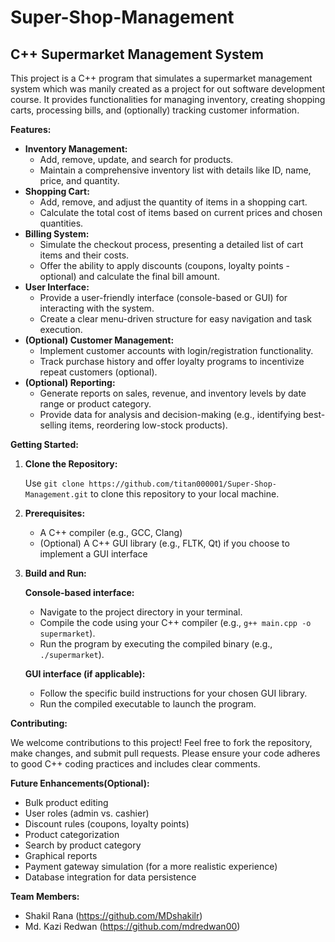 # Super-Shop-Management
## C++ Supermarket Management System

This project is a C++ program that simulates a supermarket management system which was manily created as a project for out software development course. It provides functionalities for managing inventory, creating shopping carts, processing bills, and (optionally) tracking customer information.

**Features:**

- **Inventory Management:**
    - Add, remove, update, and search for products.
    - Maintain a comprehensive inventory list with details like ID, name, price, and quantity.
- **Shopping Cart:**
    - Add, remove, and adjust the quantity of items in a shopping cart.
    - Calculate the total cost of items based on current prices and chosen quantities.
- **Billing System:**
    - Simulate the checkout process, presenting a detailed list of cart items and their costs.
    - Offer the ability to apply discounts (coupons, loyalty points - optional) and calculate the final bill amount.
- **User Interface:**
    - Provide a user-friendly interface (console-based or GUI) for interacting with the system.
    - Create a clear menu-driven structure for easy navigation and task execution.
- **(Optional) Customer Management:**
    - Implement customer accounts with login/registration functionality.
    - Track purchase history and offer loyalty programs to incentivize repeat customers (optional).
- **(Optional) Reporting:**
    - Generate reports on sales, revenue, and inventory levels by date range or product category.
    - Provide data for analysis and decision-making (e.g., identifying best-selling items, reordering low-stock products).

**Getting Started:**

1. **Clone the Repository:**

   Use `git clone https://github.com/titan000001/Super-Shop-Management.git` to clone this repository to your local machine.

2. **Prerequisites:**

   - A C++ compiler (e.g., GCC, Clang)
   - (Optional) A C++ GUI library (e.g., FLTK, Qt) if you choose to implement a GUI interface

3. **Build and Run:**

   **Console-based interface:**

   - Navigate to the project directory in your terminal.
   - Compile the code using your C++ compiler (e.g., `g++ main.cpp -o supermarket`).
   - Run the program by executing the compiled binary (e.g., `./supermarket`).

   **GUI interface (if applicable):**

   - Follow the specific build instructions for your chosen GUI library.
   - Run the compiled executable to launch the program.

**Contributing:**

We welcome contributions to this project! Feel free to fork the repository, make changes, and submit pull requests. Please ensure your code adheres to good C++ coding practices and includes clear comments.


**Future Enhancements(Optional):**

- Bulk product editing
- User roles (admin vs. cashier)
- Discount rules (coupons, loyalty points)
- Product categorization
- Search by product category
- Graphical reports
- Payment gateway simulation (for a more realistic experience)
- Database integration for data persistence

**Team Members:**
- Shakil Rana (https://github.com/MDshakilr)
- Md. Kazi Redwan (https://github.com/mdredwan00)

